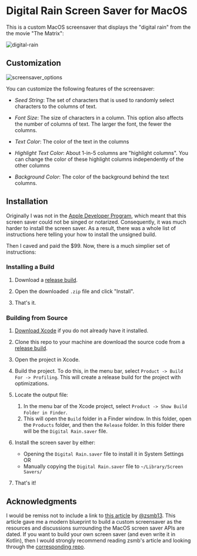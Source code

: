 #  Digital Rain Screen Saver for MacOS

This is a custom MacOS screensaver that displays the "digital rain" from the the movie "The Matrix":

![digital-rain](https://github.com/user-attachments/assets/809386d5-be80-486e-9872-2aa6876a41a3)

## Customization

![screensaver_options](https://github.com/user-attachments/assets/cdd2533d-5740-432a-96d4-2c21987dd255)

You can customize the following features of the screensaver:

- *Seed String*: The set of characters that is used to randomly select
  characters to the columns of text.

- *Font Size*: The size of characters in a column. This option also
  affects the number of columns of text. The larger the font, the
  fewer the columns.
  
- *Text Color*: The color of the text in the columns

- *Highlight Text Color*: About 1-in-5 columns are "highlight columns".
  You can change the color of these highlight columns independently of
  the other columns
  
- *Background Color*: The color of the background behind the text columns.

## Installation

Originally I was not in the [Apple Developer Program](https://developer.apple.com/support/enrollment),
which meant that this screen saver could not be singed or notarized. Consequently,
it was much harder to install the screen saver. As a result, there was a whole
list of instructions here telling your how to install the unsigned build.

Then I caved and paid the $99. Now, there is a much simplier set of instructions:

### Installing a Build

1. Download a [release build](https://github.com/nathanjandrews/digital-rain-screensaver/releases).

2. Open the downloaded `.zip` file and click "Install".

3. That's it.

### Building from Source

1. [Download Xcode](https://developer.apple.com/download/applications/) if you do
   not already have it installed.

2. Clone this repo to your machine are download the source code from a
   [release build](https://github.com/nathanjandrews/digital-rain-screensaver/releases).

3. Open the project in Xcode.

4. Build the project. To do this, in the menu bar, select `Product -> Build For -> Profiling`.
   This will create a release build for the project with optimizations.
   
5. Locate the output file:
    1. In the menu bar of the Xcode project, select `Product -> Show Build Folder in Finder`.
    2. This will open the `Build` folder in a Finder window. In this folder, open
       the `Products` folder, and then the `Release` folder. In this folder there
       will be the `Digital Rain.saver` file.
   
7. Install the screen saver by either:
    - Opening the `Digital Rain.saver` file to install it in System Settings OR
    - Manually copying the `Digital Rain.saver` file to `~/Library/Screen Savers/`
    
8. That's it!

## Acknowledgments

I would be remiss not to include a link to [this article](https://zsmb.co/building-a-macos-screen-saver-in-kotlin/#preview-problems)
by [@zsmb13](https://github.com/zsmb13). This article gave me a modern blueprint
to build a custom screensaver as the resources and discussions surrounding the
MacOS screen saver APIs are dated. If you want to build your own screen saver
(and even write it in Kotlin), then I would strongly recommend reading zsmb's
article and looking through the [corresponding repo](https://github.com/zsmb13/KotlinLogo-ScreenSaver).
